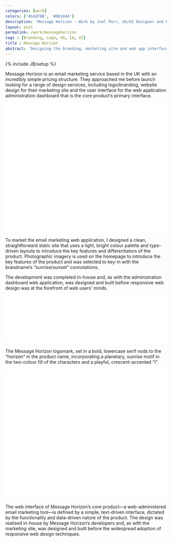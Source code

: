 ```yaml
---
categories: [work]
colors: ['#142F6B', '#0D1844']
description: 'Message Horizon - Work by Joel Parr, UX/UI Designer and Front-end Developer in Austin, TX.'
layout: post
permalink: /work/messagehorizon
tags : [Branding, Logo, UX, IA, UI]
title : Message Horizon
abstract: 'Designing the branding, marketing site and web app interface of Message Horizon.'
---
```

{% include JB/setup %}

Message Horizon is an email marketing service based in the UK with an incredibly simple pricing structure. They approached me before launch looking for a range of design services, including logo/branding, website design for their marketing site and the user interface for the web application administration dashboard that is the core product’s primary interface.

<img alt="Screenshot of Message Horizon marketing site on large screen" class="ll" 
	src="/assets/img/work/ss-monitor-ph.png" data-src="/assets/img/work/messagehorizon-ss-monitor.png" />

To market the email marketing web application, I designed a clean, straightforward static site that uses a light, bright colour palette and type-driven layouts to introduce the key features and differentiators of the product. Photographic imagery is used on the homepage to introduce the key features of the product and was selected to key-in with the brandname’s “sunrise/sunset” connotations.

The development was completed in-house and, as with the administration dashboard web application, was designed and built before responsive web design was at the forefront of web users’ minds.

<img alt="Message Horizon logo on a mobile phone" class="ll" 
	src="/assets/img/work/ss-phone-ph.png" data-src="/assets/img/work/messagehorizon-ss-phone.png" />

The Message Horizon logomark, set in a bold, lowercase serif nods to the “horizon” in the product name, incorporating a planetary, sunrise motif in the two-colour fill of the characters and a playful, crescent-accented “i”.

<img alt="Screenshot of Message Horizon web app on large screen" class="ll" 
	src="/assets/img/work/ss-monitor-ph.png" data-src="/assets/img/work/messagehorizon-ss-monitor2.png" />

The web interface of Message Horizon’s core product—a web-administered email marketing tool—is defined by a simple, text-driven interface, dictated by the functionality and data-driven nature of the product. The design was realised in-house by Message Horizon’s developers and, as with the marketing site, was designed and built before the widespread adoption of responsive web design techniques.